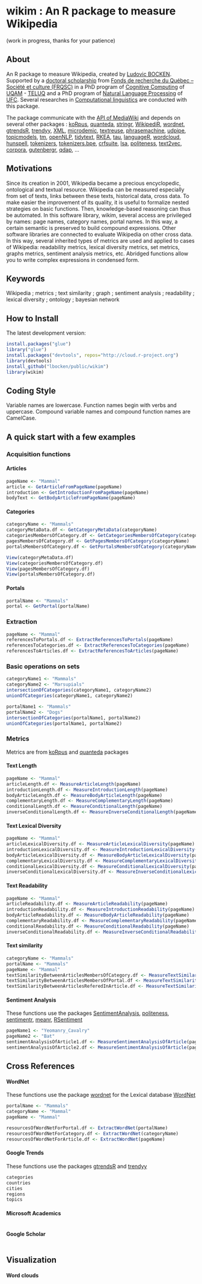 # wikim : An R package to measure Wikipedia
(work in progress, thanks for your patience)
## About

An R package to measure Wikipedia, created by [Ludovic BOCKEN](https://www.linkedin.com/in/ludovicbocken/). Supported by 
a [doctoral scholarship](https://www.uquebec.ca/reseau/fr/medias/actualites-du-reseau/bourse-de-doctorat-pour-ludovic-bocken) from [Fonds de recherche du Québec – Société et culture (FRQSC)](http://www.frqsc.gouv.qc.ca/en/) in a PhD program of [Cognitive Computing](https://en.wikipedia.org/wiki/Cognitive_computing) of [UQAM](https://uqam.ca/) - [TELUQ](https://www.teluq.ca/site/en/) and a PhD program of [Natural Language Processing](https://en.wikipedia.org/wiki/Natural_language_processing) of [UFC](http://www.univ-fcomte.fr/).
Several researches in [Computational linguistics](https://en.wikipedia.org/wiki/Computational_linguistics) are conducted with this package.

The package communicate with the [API of MediaWiki](https://www.mediawiki.org/wiki/API:Main_page) and depends on several other packages : [koRpus](https://cran.r-project.org/web/packages/koRpus/index.html), 
[quanteda](https://cran.r-project.org/web/packages/quanteda/index.html), 
[stringr](https://cran.r-project.org/web/packages/stringr/index.html),
[WikipediR](https://cran.r-project.org/web/packages/WikipediR/index.html),
[wordnet](https://cran.r-project.org/web/packages/wordnet/index.html),
[gtrendsR](https://cran.r-project.org/web/packages/gtrendsR/index.html),
[trendyy](https://cran.r-project.org/web/packages/trendyy/index.html),
[XML](https://cran.r-project.org/web/packages/XML/index.html),
[microdemic](https://cran.r-project.org/web/packages/microdemic/index.html),
[textreuse](https://cran.r-project.org/web/packages/textreuse/index.html),
[phrasemachine](https://cran.r-project.org/web/packages/phrasemachine/index.html),
[udpipe](https://cran.r-project.org/web/packages/udpipe/index.html),
[topicmodels](https://cran.r-project.org/web/packages/topicmodels/index.html),
[tm](https://cran.r-project.org/web/packages/tm/index.html),
[openNLP](https://cran.r-project.org/web/packages/openNLP/index.html),
[tidytext](https://cran.r-project.org/web/packages/tidytext/index.html),
[RKEA](https://cran.r-project.org/web/packages/RKEA/index.html),
[tau](https://cran.r-project.org/web/packages/tau/index.html),
[languageR](https://cran.r-project.org/web/packages/languageR/index.html),
[wordcloud](https://cran.r-project.org/web/packages/wordcloud/index.html),
[hunspell](https://cran.r-project.org/web/packages/hunspell/index.html),
[tokenizers](https://cran.r-project.org/web/packages/tokenizers/index.html),
[tokenizers.bpe](https://cran.r-project.org/web/packages/tokenizers.bpe/index.html),
[crfsuite](https://cran.r-project.org/web/packages/crfsuite/index.html),
[lsa](https://cran.r-project.org/web/packages/lsa/index.html),
[politeness](https://cran.r-project.org/web/packages/politeness/index.html),
[text2vec](https://cran.r-project.org/web/packages/text2vec/index.html),
[corpora](https://cran.r-project.org/web/packages/corpora/index.html),
[gutenbergr](https://cran.r-project.org/web/packages/gutenbergr/index.html),
[qdap](https://cran.r-project.org/web/packages/qdap/index.html),
...

## Motivations
Since its creation in 2001, Wikipedia became a precious encyclopedic, ontological and textual resource. Wikipedia can be measured especially from set of texts, links between these texts, historical data, cross data. To make easier the improvement of its quality, it is useful to formalize nested strategies on basic functions. Then, knowledge-based reasoning can thus be automated. In this software library, wikim, several access are privileged by names: page names, category names, portal names. In this way, a certain semantic is preserved to build compound expressions. Other software libraries are connected to evaluate Wikipedia on other cross data. In this way, several inherited types of metrics are used and applied to cases of Wikipedia: readability metrics, lexical diversity metrics, set metrics, graphs metrics, sentiment analysis metrics, etc. Abridged functions allow you to write complex expressions in condensed form.


## Keywords

Wikipedia ; metrics ; text similarity ; graph ; sentiment analysis ; readability ; lexical diversity ;  ontology ; bayesian network

## How to Install

The latest development version:

``` r
install.packages("glue")
library("glue")
install.packages("devtools", repos="http://cloud.r-project.org")
library(devtools)
install_github("lbocken/public/wikim")
library(wikim)
```

## Coding Style
Variable names are lowercase.
Function names begin with verbs and uppercase.
Compound variable names and compound function names are CamelCase.



## A quick start with a few examples

### Acquisition functions
#### Articles
```r
pageName <- "Mammal"
article <- GetArticleFromPageName(pageName)
introduction <- GetIntroductionFromPageName(pageName)
bodyText <- GetBodyArticleFromPageName(pageName)
```

#### Categories
```r
categoryName <- "Mammals"
categoryMetaData.df <- GetCategoryMetaData(categoryName)
categoriesMembersOfCategory.df <- GetCategoriesMembersOfCategory(categoryName)
pagesMembersOfCategory.df <- GetPagesMembersOfCategory(categoryName)
portalsMembersOfCategory.df <- GetPortalsMembersOfCategory(categoryName)

View(categoryMetaData.df)
View(categoriesMembersOfCategory.df)
View(pagesMembersOfCategory.df)
View(portalsMembersOfCategory.df)
```
#### Portals
```r
portalName <- "Mammals"
portal <- GetPortal(portalName)

```
### Extraction
```r
pageName <- "Mammal"
referencesToPortals.df <- ExtractReferencesToPortals(pageName)
referencesToCategories.df <- ExtractReferencesToCategories(pageName)
referencesToArticles.df <- ExtractReferencesToArticles(pageName)
```

### Basic operations on sets
```r
categoryName1 <- "Mammals"
categoryName2 <- "Marsupials"
intersectionOfCategories(categoryName1, categoryName2)
unionOfCategories(categoryName1, categoryName2)

portalName1 <- "Mammals"
portalName2 <- "Dogs"
intersectionOfCategories(portalName1, portalName2)
unionOfCategories(portalName1, portalName2)
```

### Metrics
Metrics are from [koRpus](https://cran.r-project.org/web/packages/koRpus/index.html) and [quanteda](https://cran.r-project.org/web/packages/quanteda/index.html) packages

#### Text Length
```r
pageName <- "Mammal"
articleLength.df <- MeasureArticleLength(pageName)
introductionLength.df <- MeasureIntroductionLength(pageName)
bodyArticleLength.df <- MeasureBodyArticleLength(pageName)
complementaryLength.df <- MeasureComplementaryLength(pageName)
conditionalLength.df <- MeasureConditionalLength(pageName)
inverseConditionalLength.df <- MeasureInverseConditionalLength(pageName)

```

#### Text Lexical Diversity
```r
pageName <- "Mammal"
articleLexicalDiversity.df <- MeasureArticleLexicalDiversity(pageName)
introductionLexicalDiversity.df <- MeasureIntroductionLexicalDiversity(pageName)
bodyArticleLexicalDiversity.df <- MeasureBodyArticleLexicalDiversity(pageName)
complementaryLexicalDiversity.df <- MeasureComplementaryLexicalDiversity(pageName)
conditionalLexicalDiversity.df <- MeasureConditionalLexicalDiversity(pageName)
inverseConditionalLexicalDiversity.df <- MeasureInverseConditionalLexicalDiversity(pageName)

```
#### Text Readability
```r
pageName <- "Mammal"
articleReadability.df <- MeasureArticleReadability(pageName)
introductionReadability.df <- MeasureIntroductionReadability(pageName)
bodyArticleReadability.df <- MeasureBodyArticleReadability(pageName)
complementaryReadability.df <- MeasureComplementaryReadability(pageName)
conditionalReadability.df <- MeasureConditionalReadability(pageName)
inverseConditionalReadability.df <- MeasureInverseConditionalReadability(pageName)
```
#### Text similarity
```r
categoryName <- "Mammals"
portalName <- "Mammals"
pageName <- "Mammal"
textSimilarityBetweenArticlesMembersOfCategory.df <- MeasureTextSimilarityBetweenArticlesMembersOfCategory(categoryName)
textSimilarityBetweenArticlesMembersOfPortal.df <- MeasureTextSimilarityBetweenArticlesMembersOfPortal(portalName)
textSimilarityBetweenArticlesReferedInArticle.df <- MeasureTextSimilarityBetweenArticlesReferedInArticle(pageName)

```

#### Sentiment Analysis
These functions use the packages 
[SentimentAnalysis](https://cran.r-project.org/web/packages/SentimentAnalysis/index.html), 
[politeness](https://cran.r-project.org/web/packages/politeness/index.html),
[sentimentr](https://cran.r-project.org/web/packages/sentimentr/sentimentr.pdf),
[meanr](https://cran.r-project.org/web/packages/meanr/index.html),
[RSentiment](https://cran.r-project.org/web/packages/RSentiment/RSentiment.pdf)

```r
pageName1 <- "Yeomanry_Cavalry"
pageName2 <- "Bat"
sentimentAnalysisOfArticle1.df <- MeasureSentimentAnalysisOfArticle(pageName1)
sentimentAnalysisOfArticle2.df <- MeasureSentimentAnalysisOfArticle(pageName2)

```



## Cross References
#### WordNet
These functions use the package [wordnet](https://cran.r-project.org/web/packages/wordnet/index.html) for the Lexical database [WordNet](https://wordnet.princeton.edu/)

```r
portalName <- "Mammals"
categoryName <- "Mammal"
pageName <- "Mammal"

resourcesOfWordNetForPortal.df <- ExtractWordNet(portalName)
resourcesOfWordNetForCategory.df <- ExtractWordNet(categoryName)
resourcesOfWordNetForArticle.df <- ExtractWordNet(pageName)

```

#### Google Trends
These functions use the packages 
[gtrendsR](https://cran.r-project.org/web/packages/gtrendsR/index.html) and
[trendyy](https://cran.r-project.org/web/packages/trendyy/trendyy.pdf)
```r
categories
countries
cities
regions
topics
```

#### Microsoft Academics
```r
```

#### Google Scholar
```r
```

## Visualization


#### Word clouds
```r
```
